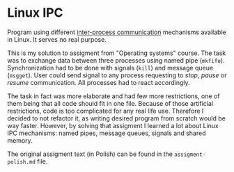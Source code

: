 # Linux IPC

Program using different [inter-process communication](https://en.wikipedia.org/wiki/Inter-process_communication) mechanisms available in Linux. It serves no real purpose.

This is my solution to assigment from "Operating systems" course. The task was to exchange data between three processes using named pipe (`mkfifo`). Synchronization had to be done with signals (`kill`) and message queue (`msgget`). User could send signal to any process requesting to *stop*, *pause* or *resume* communication. All processes had to react accordingly.

The task in fact was more elaborate and had few more restrictions, one of them being that all code should fit in one file. Because of those artificial restrictions, code is too complicated for any real life use. Therefore I decided to not refactor it, as writing desired program from scratch would be way faster. However, by solving that assigment I learned a lot about Linux IPC mechanisms: named pipes, message queues, signals and shared memory.

The original assigment text (in Polish) can be found in the `assigment-polish.md` file.
